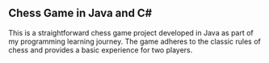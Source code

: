 ## Chess Game in Java and C#
This is a straightforward chess game project developed in Java as part of my programming learning journey. The game adheres to the classic rules of chess and provides a basic experience for two players.
